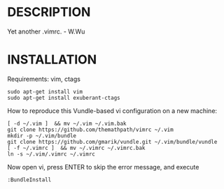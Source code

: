 DESCRIPTION
===============
Yet another .vimrc. - W.Wu

INSTALLATION
===============
Requirements: vim, ctags

    sudo apt-get install vim
    sudo apt-get install exuberant-ctags

How to reproduce this Vundle-based vi configuration on a new machine:

    [ -d ~/.vim ]  && mv ~/.vim ~/.vim.bak
    git clone https://github.com/themathpath/vimrc ~/.vim
    mkdir -p ~/.vim/bundle
    git clone https://github.com/gmarik/vundle.git ~/.vim/bundle/vundle
    [ -f ~/.vimrc ]  && mv ~/.vimrc ~/.vimrc.bak
    ln -s ~/.vim/.vimrc ~/.vimrc

Now open vi, press ENTER to skip the error message, and execute 

    :BundleInstall

